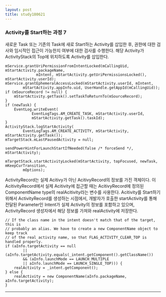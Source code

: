 ```yaml
---
layout: post
title: study180621
---
```


<h3> Activity를 Start하는 과정 7</h3>

새로운 Task 또는 기존의 Task에 새로 Start하는 Activity를 삽입한 후, 권한에 대한 검사와 임시적인 접근이 가능한지 여부에 대한 검사를 수행한다.
해당 Activity가 ActivityStack의 Top에 위치하도록 Activity를 삽입한다. 

~~~
mService.grantUriPermissionFromIntentLocked(mCallingUid, mStartActivity.packageName,
              mIntent, mStartActivity.getUriPermissionsLocked(), mStartActivity.userId);
mService.grantEphemeralAccessLocked(mStartActivity.userId, mIntent,
        mStartActivity.appInfo.uid, UserHandle.getAppId(mCallingUid));
if (mSourceRecord != null) {
    mStartActivity.getTask().setTaskToReturnTo(mSourceRecord);
}
if (newTask) {
    EventLog.writeEvent(
            EventLogTags.AM_CREATE_TASK, mStartActivity.userId,
            mStartActivity.getTask().taskId);
}
ActivityStack.logStartActivity(
        EventLogTags.AM_CREATE_ACTIVITY, mStartActivity, mStartActivity.getTask());
mTargetStack.mLastPausedActivity = null;

sendPowerHintForLaunchStartIfNeeded(false /* forceSend */, mStartActivity);

mTargetStack.startActivityLocked(mStartActivity, topFocused, newTask, mKeepCurTransition,
        mOptions);
~~~

ActivityRecord는 실제 Acitivy가 아닌 AcitivyRecord의 정보를 가진 객체이다. 이 AcitivityRecord에서 실제 Acitivity에 접근할 때는 AcitivyRecord에 정의된 ComponentName type의 realAcitivity라는 변수를 사용한다. Acitivity를 Start하기 위해서 ActivityRecord를 생성하는 시점에서, 개발자가 호출한 startActivity를 통해 전달된 Parameter인 Intent가 실제 Activity의 정보를 포함하고 있으며, ActivityRecord 생성자에서 해당 정보를 가져와 realActivity에 저장한다.
~~~
// If the class name in the intent doesn't match that of the target, this is
// probably an alias. We have to create a new ComponentName object to keep track
// of the real activity name, so that FLAG_ACTIVITY_CLEAR_TOP is handled properly.
if (aInfo.targetActivity == null
        || (aInfo.targetActivity.equals(_intent.getComponent().getClassName())
        && (aInfo.launchMode == LAUNCH_MULTIPLE
        || aInfo.launchMode == LAUNCH_SINGLE_TOP))) {
    realActivity = _intent.getComponent();
} else {
    realActivity = new ComponentName(aInfo.packageName, aInfo.targetActivity);
}
~~~
* * *
